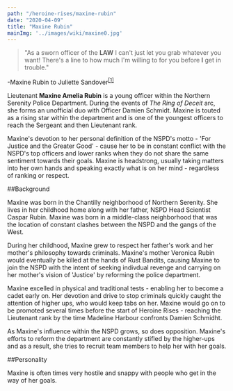 ```yaml
---
path: "/heroine-rises/maxine-rubin"
date: "2020-04-09"
title: "Maxine Rubin"
mainImg: '../images/wiki/maxine0.jpg'
---
```

<div class="char-quote">
<blockquote>
 "As a sworn officer of the <b>LAW</b> I can't just let you grab whatever you want! There's a line to how much I'm willing to for you before <b>I</b> get in trouble."
</blockquote>
<p>-Maxine Rubin to Juliette Sandover<sup><a href="https://www.ezequielespinoza.com/heroine-rises/6/12">[1]</a></sup></p>
</div>

Lieutenant **Maxine Amelia Rubin** is a young officer within the Northern Serenity Police Department. During the events of *The Ring of Deceit* arc, she forms an unofficial duo with Officer Damien Schmidt. Maxine is touted as a rising star within the department and is one of the youngest officers to reach the Sergeant and then Lieutenant rank. 

Maxine's devotion to her personal definition of the NSPD's motto - 'For Justice and the Greater Good' - cause her to be in constant conflict with the NSPD's top officers and lower ranks when they do not share the same sentiment towards their goals. Maxine is headstrong, usually taking matters into her own hands and speaking exactly what is on her mind - regardless of ranking or respect.

##Background

Maxine was born in the Chantilly neighborhood of Northern Serenity. She lives in her childhood home along with her father, NSPD Head Scientist Caspar Rubin. Maxine was born in a middle-class neighborhood that was the location of constant clashes between the NSPD and the gangs of the West.

During her childhood, Maxine grew to respect her father's work and her mother's philosophy towards criminals. Maxine's mother Veronica Rubin would eventually be killed at the hands of Rust Bandits, causing Maxine to join the NSPD with the intent of seeking indivdual revenge and carrying on her mother's vision of 'Justice' by reforming the police department.

Maxine excelled in physical and traditional tests - enabling her to become a cadet early on. Her devotion and drive to stop criminals quickly caught the attention of higher ups, who would keep tabs on her. Maxine would go on to be promoted several times before the start of Heroine Rises - reaching the Lieutenant rank by the time Madeline Harbour confronts Damien Schmidht. 

As Maxine's influence within the NSPD grows, so does opposition. Maxine's efforts to reform the department are constantly stifled by the higher-ups and as a result, she tries to recruit team members to help her with her goals.

##Personality

Maxine is often times very hostile and snappy with people who get in the way of her goals. 
